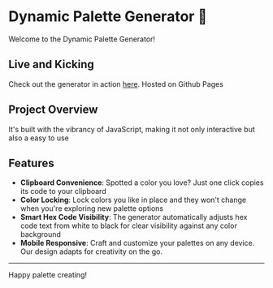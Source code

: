 # Dynamic Palette Generator 🎨

Welcome to the Dynamic Palette Generator!

## Live and Kicking

Check out the generator in action [here](https://ostrovsrr.github.io/js-pallete/). Hosted on Github Pages

## Project Overview

It's built with the vibrancy of JavaScript, making it not only interactive but also a easy to use

## Features

- **Clipboard Convenience**: Spotted a color you love? Just one click copies its code to your clipboard
- **Color Locking**: Lock colors you like in place and they won't change when you're exploring new palette options
- **Smart Hex Code Visibility**: The generator automatically adjusts hex code text from white to black for clear visibility against any color background
- **Mobile Responsive**: Craft and customize your palettes on any device. Our design adapts for creativity on the go.

---

Happy palette creating!

